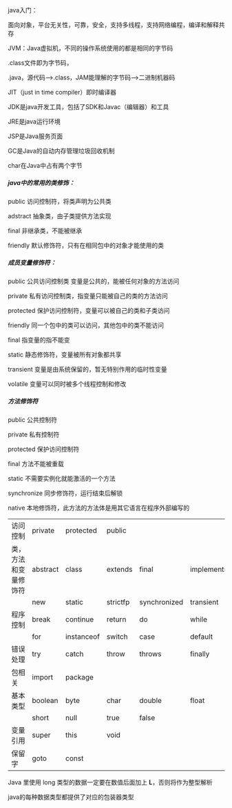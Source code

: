  java入门：

面向对象，平台无关性，可靠，安全，支持多线程，支持网络编程，编译和解释共存

JVM：Java虚拟机，不同的操作系统使用的都是相同的字节码

.class文件即为字节码，

.java，源代码-->.class，JAM能理解的字节码-->二进制机器码

JIT（just in time compiler）即时编译器



JDK是java开发工具，包括了SDK和Javac（编辑器）和工具

JRE是java运行环境

JSP是Java服务页面

GC是Java的自动内存管理垃圾回收机制

char在Java中占有两个字节



##### java中的常用的类修饰：

public 访问控制符，将类声明为公共类

adstract 抽象类，由子类提供方法实现

final 非继承类，不能被继承

friendly 默认修饰符，只有在相同包中的对象才能使用的类

##### 成员变量修饰符：

public 公共访问控制类 变量是公共的，能被任何对象的方法访问

private 私有访问控制类，指变量只能被自己的类的方法访问

protected 保护访问控制符，变量可以被自己的类和子类访问

friendly 同一个包中的类可以访问，其他包中的类不能访问

final 指变量的指不能变

static 静态修饰符，变量被所有对象都共享

transient 变量是由系统保留的，暂无特别作用的临时性变量

volatile 变量可以同时被多个线程控制和修改

##### 方法修饰符

public 公共控制符

private 私有控制符

protected 保护访问控制符

final 方法不能被重载

static 不需要实例化就能激活的一个方法

synchronize 同步修饰符，运行结束后解锁

native 本地修饰符，此方法的方法体是用其它语言在程序外部编写的



|                      |          |            |          |              |            |           |        |
| -------------------- | -------- | ---------- | -------- | ------------ | ---------- | --------- | :----- |
| 访问控制             | private  | protected  | public   |              |            |           |        |
| 类，方法和变量修饰符 | abstract | class      | extends  | final        | implements | interface | native |
|                      | new      | static     | strictfp | synchronized | transient  | volatile  |        |
| 程序控制             | break    | continue   | return   | do           | while      | if        | else   |
|                      | for      | instanceof | switch   | case         | default    |           |        |
| 错误处理             | try      | catch      | throw    | throws       | finally    |           |        |
| 包相关               | import   | package    |          |              |            |           |        |
| 基本类型             | boolean  | byte       | char     | double       | float      | int       | long   |
|                      | short    | null       | true     | false        |            |           |        |
| 变量引用             | super    | this       | void     |              |            |           |        |
| 保留字               | goto     | const      |          |              |            |           |        |

Java 里使用 long 类型的数据一定要在数值后面加上 **L**，否则将作为整型解析

java的每种数据类型都提供了对应的包装器类型

